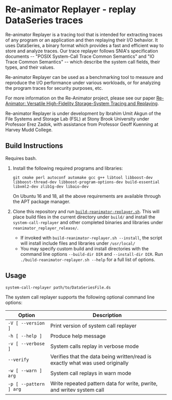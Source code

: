 # Re-animator Replayer - replay DataSeries traces

Re-animator Replayer is a tracing tool that is intended for extracting traces of any program or an application and then replaying their I/O behavior.
It uses DataSeries, a binary format which provides a fast and efficient way to store and analyze traces.
Our trace replayer follows SNIA's specification documents -- "POSIX System-Call Trace Common Semantics" and "IO Trace Common Semantics" -- which describe the system call fields, their types, and their values.

Re-animator Replayer can be used as a benchmarking tool to measure and reproduce the I/O performance under various workloads, or for analyzing the program traces for security purposes, etc.

For more information on the Re-Animator project, please see our paper [Re-Animator: Versatile High-Fidelity Storage-System Tracing and Replaying](https://doi.org/10.1145/3383669.3398276).

Re-animator Replayer is under development by Ibrahim Umit Akgun of the File Systems and Storage Lab (FSL) at Stony Brook University under Professor Erez Zadok, with assistance from Professor Geoff Kuenning at Harvey Mudd College.

## Build Instructions

Requires bash.

1. Install the following required programs and libraries:

    ```plaintext
    git cmake perl autoconf automake gcc g++ libtool libboost-dev libboost-thread-dev libboost-program-options-dev build-essential libxml2-dev zlib1g-dev libaio-dev
    ```

    On Ubuntu 16 and 18, all the above requirements are available through the APT package manager.

1. Clone this repository and run [`build-reanimator-replayer.sh`](build-reanimator-replayer.sh). This will place build files in the current directory under `build/` and install the `system-call-replayer` and other completed binaries and libraries under `reanimator_replayer_release/`.

    - If invoked with `build-reanimator-replayer.sh --install`, the script will install include files and libraries under `/usr/local/`
    - You may specify custom build and install directories with the command line options `--build-dir DIR` and `--install-dir DIR`. Run `./build-reanimator-replayer.sh --help` for a full list of options.

## Usage

`system-call-replayer path/to/DataSeriesFile.ds`

The system call replayer supports the following optional command line options:

| Option                    | Description                                                                   |
| ------------------------- | ----------------------------------------------------------------------------- |
| `-V [ --version ]`        | Print version of system call replayer                                         |
| `-h [ --help ]`           | Produce help message                                                          |
| `-v [ --verbose ]`        | System calls replay in verbose mode                                           |
| `--verify`                | Verifies that the data being written/read is exactly what was used originally |
| `-w [ --warn ] arg`       | System call replays in warn mode                                              |
| `-p [ --pattern ] arg`    | Write repeated pattern data for write, pwrite, and writev system call         |
